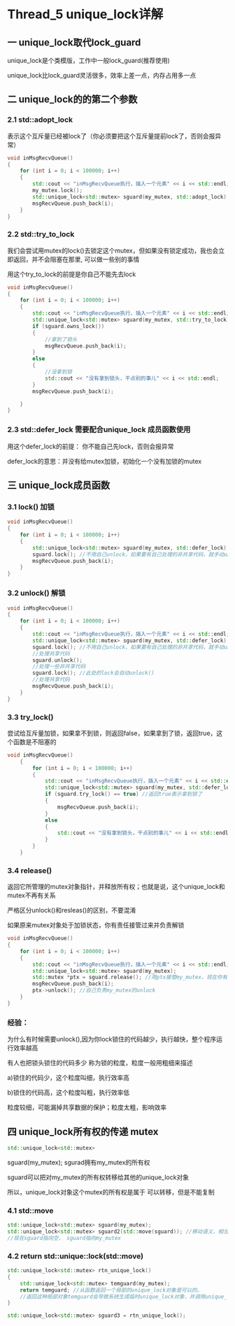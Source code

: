 # Thread_5 unique_lock详解

## 一 unique_lock取代lock_guard

unique_lock是个类模版，工作中一般lock_guard(推荐使用)

unique_lock比lock_guard灵活很多，效率上差一点，内存占用多一点

## 二 unique_lock的的第二个参数

### 2.1 std::adopt_lock

表示这个互斥量已经被lock了（你必须要把这个互斥量提前lock了，否则会报异常）

```c++
void inMsgRecvQueue()
{
    for (int i = 0; i < 100000; i++)
    {
        std::cout << "inMsgRecvQueue执行，插入一个元素" << i << std::endl;
        my_mutex.lock();
        std::unique_lock<std::mutex> sguard(my_mutex, std::adopt_lock);
        msgRecvQueue.push_back(i);
    }
}
```

### 2.2 std::try_to_lock

我们会尝试用mutex的lock()去锁定这个mutex，但如果没有锁定成功，我也会立即返回，并不会阻塞在那里, 可以做一些别的事情

用这个try_to_lock的前提是你自己不能先去lock

```c++
void inMsgRecvQueue()
{
    for (int i = 0; i < 100000; i++)
    {
        std::cout << "inMsgRecvQueue执行，插入一个元素" << i << std::endl;
        std::unique_lock<std::mutex> sguard(my_mutex, std::try_to_lock);
        if (sguard.owns_lock())
        {
            //拿到了锁头
            msgRecvQueue.push_back(i);
        }
        else
        {
            //没拿到锁
            std::cout << "没有拿到锁头，干点别的事儿" << i << std::endl;
        }		
        msgRecvQueue.push_back(i);

    }
}
```

### 2.3 std::defer_lock  需要配合unique_lock 成员函数使用

用这个defer_lock的前提： 你不能自己先lock，否则会报异常

defer_lock的意思：并没有给mutex加锁，初始化一个没有加锁的mutex

## 三 unique_lock成员函数

### 3.1 lock() 加锁

```c++
void inMsgRecvQueue()
{
    for (int i = 0; i < 100000; i++)
    {
        std::unique_lock<std::mutex> sguard(my_mutex, std::defer_lock); //没加锁的my_mutex
        sguard.lock(); //不用自己unlock，如果要有自己处理的非共享代码，就手动unlock		
        msgRecvQueue.push_back(i);
    }
}
```

### 3.2 unlock() 解锁

```c++
void inMsgRecvQueue()
{
    for (int i = 0; i < 100000; i++)
    {
        std::cout << "inMsgRecvQueue执行，插入一个元素" << i << std::endl;
        std::unique_lock<std::mutex> sguard(my_mutex, std::defer_lock); //没加锁的my_mutex
        sguard.lock(); //不用自己unlock，如果要有自己处理的非共享代码，就手动unlock
        //处理共享代码
        sguard.unlock();
        //处理一些非共享代码
        sguard.lock(); //此处的lock会自动unlock()
        //处理共享代码
        msgRecvQueue.push_back(i);
    }
}
```

### 3.3 try_lock()

尝试给互斥量加锁，如果拿不到锁，则返回false，如果拿到了锁，返回true，这个函数是不阻塞的

```c++
void inMsgRecvQueue()
	{
		for (int i = 0; i < 100000; i++)
		{
			std::cout << "inMsgRecvQueue执行，插入一个元素" << i << std::endl;
			std::unique_lock<std::mutex> sguard(my_mutex, std::defer_lock); //没加锁的my_mutex
			if (sguard.try_lock() == true) //返回true表示拿到锁了
			{
				msgRecvQueue.push_back(i);
			}
			else
			{
				std::cout << "没有拿到锁头，干点别的事儿" << i << std::endl;
			}
		}
	}
```

### 3.4 release()

返回它所管理的mutex对象指针，并释放所有权；也就是说，这个unique_lock和mutex不再有关系

严格区分unlock()和resleas()的区别，不要混淆

如果原来mutex对象处于加锁状态，你有责任接管过来并负责解锁

```c++
void inMsgRecvQueue()
{
    for (int i = 0; i < 100000; i++)
    {
        std::cout << "inMsgRecvQueue执行，插入一个元素" << i << std::endl;
        std::unique_lock<std::mutex> sguard(my_mutex);
        std::mutex *ptx = sguard.release(); //用ptx接管my_mutex，现在你有责任自己解锁这个my_mutex了
        msgRecvQueue.push_back(i);
        ptx->unlock(); //自己负责my_mutex的unlock
    }
}
```



### 经验：

为什么有时候需要unlock(),因为你lock锁住的代码越少，执行越快，整个程序运行效率越高

有人也把锁头锁住的代码多少 称为锁的粒度，粒度一般用粗细来描述

a)锁住的代码少，这个粒度叫细，执行效率高

b)锁住的代码高，这个粒度叫粗，执行效率低

粒度较细，可能漏掉共享数据的保护；粒度太粗，影响效率



## 四 unique_lock所有权的传递 mutex

```c++
std::unique_lock<std::mutex> 
```

sguard(my_mutex); sgurad拥有my_mutex的所有权

sguard可以把对my_mutex的所有权转移给其他的unique_lock对象

所以，unique_lock对象这个mutex的所有权是属于  可以转移，但是不能复制

### 4.1 std::move

```c++
std::unique_lock<std::mutex> sguard(my_mutex); 
std::unique_lock<std::mutex> sguard2(std::move(sguard)); //移动语义，相当于sguard2和my_mutex绑定到一起了	
//现在sguard指向空， sguard指向my_mutex
```

### 4.2 return std::unique::lock(std::move)

```c++
std::unique_lock<std::mutex> rtn_unique_lock()
{
    std::unique_lock<std::mutex> temguard(my_mutex);
    return temguard; //从函数返回一个局部的unique_lock对象是可以的。 
    //返回这种局部对象temguard会导致系统生成临时unique_lock对象，并调用unique_lock的移动构造函数
}

std::unique_lock<std::mutex> sguard3 = rtn_unique_lock();
```

